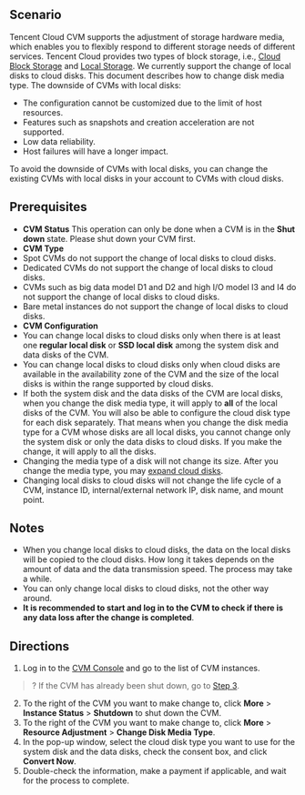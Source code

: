 
## Scenario
Tencent Cloud CVM supports the adjustment of storage hardware media, which enables you to flexibly respond to different storage needs of different services.
Tencent Cloud provides two types of block storage, i.e., [Cloud Block Storage](https://intl.cloud.tencent.com/document/product/213/4953) and [Local Storage](https://intl.cloud.tencent.com/document/product/213/5798). We currently support the change of local disks to cloud disks. This document describes how to change disk media type.
The downside of CVMs with local disks:
- The configuration cannot be customized due to the limit of host resources.
- Features such as snapshots and creation acceleration are not supported.
- Low data reliability.
- Host failures will have a longer impact.

To avoid the downside of CVMs with local disks, you can change the existing CVMs with local disks in your account to CVMs with cloud disks.

<span id="LocalDiskPrecondition"></span>
## Prerequisites
- **CVM Status**
 This operation can only be done when a CVM is in the **Shut down** state. Please shut down your CVM first.
- **CVM Type**
 - Spot CVMs do not support the change of local disks to cloud disks.
 - Dedicated CVMs do not support the change of local disks to cloud disks.
 - CVMs such as big data model D1 and D2 and high I/O model I3 and I4 do not support the change of local disks to cloud disks.
 - Bare metal instances do not support the change of local disks to cloud disks.
- **CVM Configuration**
 - You can change local disks to cloud disks only when there is at least one **regular local disk** or **SSD local disk** among the system disk and data disks of the CVM.
 - You can change local disks to cloud disks only when cloud disks are available in the availability zone of the CVM and the size of the local disks is within the range supported by cloud disks.
 - If both the system disk and the data disks of the CVM are local disks, when you change the disk media type, it will apply to **all** of the local disks of the CVM. You will also be able to configure the cloud disk type for each disk separately.
 That means when you change the disk media type for a CVM whose disks are all local disks, you cannot change only the system disk or only the data disks to cloud disks. If you make the change, it will apply to all the disks.
 - Changing the media type of a disk will not change its size. After you change the media type, you may [expand cloud disks](https://intl.cloud.tencent.com/document/product/362/5747).
 - Changing local disks to cloud disks will not change the life cycle of a CVM, instance ID, internal/external network IP, disk name, and mount point.

<span id="LocalDiskNotice"></span>
## Notes

- When you change local disks to cloud disks, the data on the local disks will be copied to the cloud disks. How long it takes depends on the amount of data and the data transmission speed. The process may take a while.
- You can only change local disks to cloud disks, not the other way around.
- **It is recommended to start and log in to the CVM to check if there is any data loss after the change is completed**.

## Directions
1. Log in to the [CVM Console](https://console.cloud.tencent.com/cvm) and go to the list of CVM instances.
>? If the CVM has already been shut down, go to [Step 3](#step3).
2. To the right of the CVM you want to make change to, click **More** > **Instance Status** > **Shutdown** to shut down the CVM.
<span id="step3"></span>
3. To the right of the CVM you want to make change to, click **More** > **Resource Adjustment** > **Change Disk Media Type**.
4. In the pop-up window, select the cloud disk type you want to use for the system disk and the data disks, check the consent box, and click **Convert Now**.
5. Double-check the information, make a payment if applicable, and wait for the process to complete.
 
